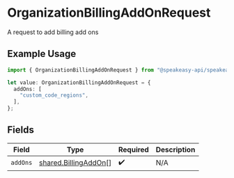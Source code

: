 # OrganizationBillingAddOnRequest

A request to add billing add ons

## Example Usage

```typescript
import { OrganizationBillingAddOnRequest } from "@speakeasy-api/speakeasy-client-sdk-typescript/sdk/models/shared";

let value: OrganizationBillingAddOnRequest = {
  addOns: [
    "custom_code_regions",
  ],
};
```

## Fields

| Field                                                               | Type                                                                | Required                                                            | Description                                                         |
| ------------------------------------------------------------------- | ------------------------------------------------------------------- | ------------------------------------------------------------------- | ------------------------------------------------------------------- |
| `addOns`                                                            | [shared.BillingAddOn](../../../sdk/models/shared/billingaddon.md)[] | :heavy_check_mark:                                                  | N/A                                                                 |